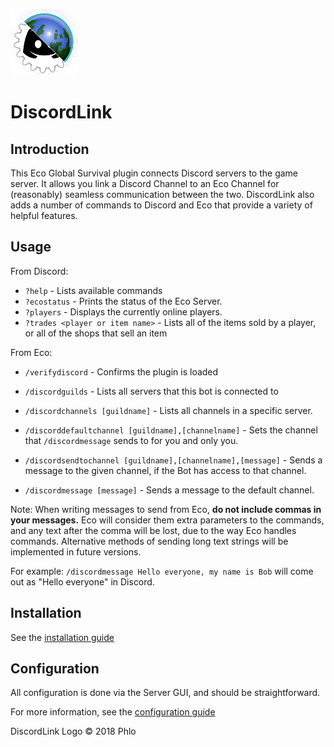 ![DiscordLink Logo](images/DiscordLinkLogo_Nameless_Small.png)
# DiscordLink
## Introduction

This Eco Global Survival plugin connects Discord servers to the game server. It allows you link a Discord Channel to an Eco Channel for (reasonably) seamless communication between the two. 
DiscordLink also adds a number of commands to Discord and Eco that provide a variety of helpful features.

## Usage

From Discord:

* `?help` - Lists available commands
* `?ecostatus` - Prints the status of the Eco Server.
* `?players` - Displays the currently online players.
* `?trades <player or item name>` - Lists all of the items sold by a player, or all of the shops that sell an item

From Eco:
* `/verifydiscord` - Confirms the plugin is loaded

* `/discordguilds` - Lists all servers that this bot is connected to
* `/discordchannels [guildname]` - Lists all channels in a specific server.
* `/discorddefaultchannel [guildname],[channelname]` - Sets the channel that `/discordmessage` sends to for you and only you.

* `/discordsendtochannel [guildname],[channelname],[message]` - Sends a message to the given channel, if the Bot has access to that channel.
* `/discordmessage [message]` - Sends a message to the default channel.

Note: When writing messages to send from Eco, **do not include commas in your messages.** 
Eco will consider them extra parameters to the commands, and any text after the comma will be lost, due to the way Eco handles commands. 
Alternative methods of sending long text strings will be implemented in future versions.

For example: `/discordmessage Hello everyone, my name is Bob` will come out as "Hello everyone" in Discord.

## Installation

See the [installation guide](Installation.md)

## Configuration

All configuration is done via the Server GUI, and should be straightforward.

For more information, see the [configuration guide](Configuration.md)


DiscordLink Logo &copy; 2018 Phlo
